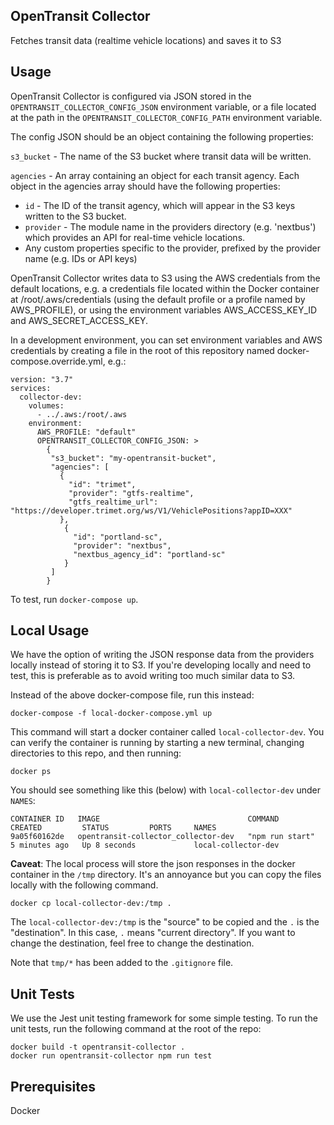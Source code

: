 ## OpenTransit Collector

Fetches transit data (realtime vehicle locations) and saves it to S3

## Usage

OpenTransit Collector is configured via JSON stored in the `OPENTRANSIT_COLLECTOR_CONFIG_JSON` environment variable, or a file located at the path in the `OPENTRANSIT_COLLECTOR_CONFIG_PATH` environment variable.

The config JSON should be an object containing the following properties:

`s3_bucket` - The name of the S3 bucket where transit data will be written.

`agencies` - An array containing an object for each transit agency. Each object in the agencies array should have the following properties:
* `id` - The ID of the transit agency, which will appear in the S3 keys written to the S3 bucket.
* `provider` - The module name in the providers directory (e.g. 'nextbus') which provides an API for real-time vehicle locations.
* Any custom properties specific to the provider, prefixed by the provider name (e.g. IDs or API keys)

OpenTransit Collector writes data to S3 using the AWS credentials from the default locations, e.g. a credentials file located within the Docker container at /root/.aws/credentials (using the default profile or a profile named by AWS_PROFILE), or using the environment variables AWS_ACCESS_KEY_ID and AWS_SECRET_ACCESS_KEY.

In a development environment, you can set environment variables and AWS credentials by creating a file in the root of this repository named docker-compose.override.yml, e.g.:

```
version: "3.7"
services:
  collector-dev:
    volumes:
      - ../.aws:/root/.aws
    environment:
      AWS_PROFILE: "default"
      OPENTRANSIT_COLLECTOR_CONFIG_JSON: >
        {
         "s3_bucket": "my-opentransit-bucket",
         "agencies": [
           {
             "id": "trimet",
             "provider": "gtfs-realtime",
             "gtfs_realtime_url": "https://developer.trimet.org/ws/V1/VehiclePositions?appID=XXX"
           },
            {
              "id": "portland-sc",
              "provider": "nextbus",
              "nextbus_agency_id": "portland-sc"
            }
         ]
        }
```

To test, run `docker-compose up`.

## Local Usage 
We have the option of writing the JSON response data from the providers locally instead of storing it to S3. If you're developing locally and need to test, this is preferable as to avoid writing too much
similar data to S3.

Instead of the above docker-compose file, run this instead:
```
docker-compose -f local-docker-compose.yml up
```

This command will start a docker container called `local-collector-dev`. You can verify the container is running by starting a new terminal, changing directories to this repo, and then running:
```
docker ps
```
You should see something like this (below) with `local-collector-dev` under `NAMES`:
```
CONTAINER ID   IMAGE                                 COMMAND           CREATED         STATUS         PORTS     NAMES
9a05f60162de   opentransit-collector_collector-dev   "npm run start"   5 minutes ago   Up 8 seconds             local-collector-dev
```

**Caveat**: The local process will store the json responses in the docker container in the `/tmp` directory. It's an annoyance but you can copy the files locally with the following command.
```
docker cp local-collector-dev:/tmp .
```
The `local-collector-dev:/tmp` is the "source" to be copied and the `.` is the "destination". In this case, `.` means "current directory". If you want to change the destination, feel free to change the destination. 

Note that `tmp/*` has been added to the `.gitignore` file.

## Unit Tests

We use the Jest unit testing framework for some simple testing. To run the unit tests, run the following command at the root of the repo:

```
docker build -t opentransit-collector .
docker run opentransit-collector npm run test
```

## Prerequisites

Docker

